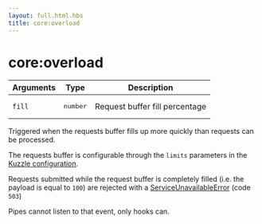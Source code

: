 ```yaml
---
layout: full.html.hbs
title: core:overload
---
```


# core:overload

<SinceBadge version="1.0.0" />

| Arguments | Type              | Description                    |
| --------- | ----------------- | ------------------------------ |
| `fill`    | <pre>number</pre> | Request buffer fill percentage |

Triggered when the requests buffer fills up more quickly than requests can be processed.

The requests buffer is configurable through the `limits` parameters in the [Kuzzle configuration](/core/1/guide/essentials/configuration/).

Requests submitted while the request buffer is completely filled (i.e. the payload is equal to `100`) are rejected with a [ServiceUnavailableError](/api/1/essentials/errors/#common-errors-default) (code `503`)

<div class="alert alert-info">Pipes cannot listen to that event, only hooks can.</div>
